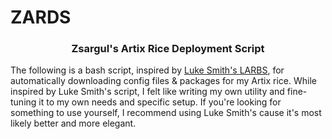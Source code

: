 # ZARDS
**<h3 style="text-align: center;">Zsargul's Artix Rice Deployment Script</h3>**

The following is a bash script, inspired by [Luke Smith's LARBS](https://github.com/LukeSmithxyz/LARBS), for automatically downloading config files & packages for my Artix rice. While inspired by Luke Smith's script, I felt like writing my own utility and fine-tuning it to my own needs and specific setup. If you're looking for something to use yourself, I recommend using Luke Smith's cause it's most likely better and more elegant.
